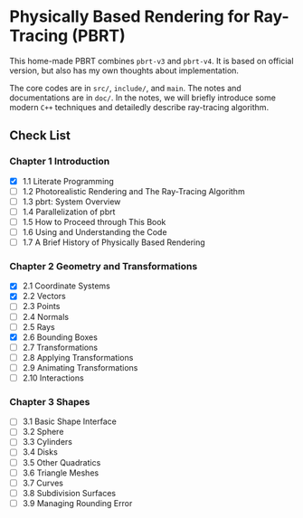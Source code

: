 # Physically Based Rendering for Ray-Tracing (PBRT)

This home-made PBRT combines `pbrt-v3` and `pbrt-v4`. It is based on official version, but also has my own thoughts about implementation.

The core codes are in `src/`, `include/`, and `main`. The notes and documentations are in `doc/`. In the notes, we will briefly introduce some modern `C++` techniques and detailedly describe ray-tracing algorithm.

## Check List

### Chapter 1 Introduction

- [x] 1.1 Literate Programming
- [ ] 1.2 Photorealistic Rendering and The Ray-Tracing Algorithm
- [ ] 1.3 pbrt: System Overview
- [ ] 1.4 Parallelization of pbrt
- [ ] 1.5 How to Proceed through This Book
- [ ] 1.6 Using and Understanding the Code
- [ ] 1.7 A Brief History of Physically Based Rendering

### Chapter 2 Geometry and Transformations

- [x] 2.1 Coordinate Systems
- [x] 2.2 Vectors
- [ ] 2.3 Points
- [ ] 2.4 Normals
- [ ] 2.5 Rays
- [x] 2.6 Bounding Boxes
- [ ] 2.7 Transformations
- [ ] 2.8 Applying Transformations
- [ ] 2.9 Animating Transformations
- [ ] 2.10 Interactions

### Chapter 3 Shapes

- [ ] 3.1 Basic Shape Interface
- [ ] 3.2 Sphere
- [ ] 3.3 Cylinders
- [ ] 3.4 Disks
- [ ] 3.5 Other Quadratics
- [ ] 3.6 Triangle Meshes
- [ ] 3.7 Curves
- [ ] 3.8 Subdivision Surfaces
- [ ] 3.9 Managing Rounding Error